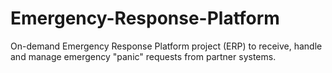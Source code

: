 # Emergency-Response-Platform
On-demand Emergency Response Platform project (ERP) to receive, handle and manage emergency "panic" requests from partner systems.
